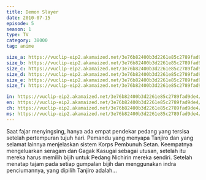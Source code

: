 ```yaml
---
title: Demon Slayer
date: 2010-07-15
episode: 5
season: 1
type: TV
category: 38000
tag: anime

size_a: https://vuclip-eip2.akamaized.net/3e76b82400b3d2261e85c2789fad9de4/vp63207_V20200930055451/hlsc_e2931_2.m3u8
size_b: https://vuclip-eip2.akamaized.net/3e76b82400b3d2261e85c2789fad9de4/vp63207_V20200930055451/hlsc_e2931_3.m3u8
size_c: https://vuclip-eip2.akamaized.net/3e76b82400b3d2261e85c2789fad9de4/vp63207_V20200930055451/hlsc_e2931_4.m3u8
size_d: https://vuclip-eip2.akamaized.net/3e76b82400b3d2261e85c2789fad9de4/vp63207_V20200930055451/hlsc_e2931_5.m3u8
size_e: https://vuclip-eip2.akamaized.net/3e76b82400b3d2261e85c2789fad9de4/vp63207_V20200930055451/hlsc_e2931_6.m3u8
size_f: https://vuclip-eip2.akamaized.net/3e76b82400b3d2261e85c2789fad9de4/vp63207_V20200930055451/hlsc_e2931_7.m3u8

in: https://vuclip-eip2.akamaized.net/3e76b82400b3d2261e85c2789fad9de4/id.vtt
en: https://vuclip-eip2.akamaized.net/3e76b82400b3d2261e85c2789fad9de4/en.vtt
ch: https://vuclip-eip2.akamaized.net/3e76b82400b3d2261e85c2789fad9de4/zh-TW.vtt
ms: https://vuclip-eip2.akamaized.net/3e76b82400b3d2261e85c2789fad9de4/ms.vtt
---
```

Saat fajar menyingsing, hanya ada empat pendekar pedang yang tersisa setelah pertempuran tujuh hari. Pemandu yang menyapa Tanjiro dan yang selamat lainnya menjelaskan sistem Korps Pembunuh Setan. Keempatnya mengeluarkan seragam dan Gagak Kasugai sebagai utusan, setelah itu mereka harus memilih bijih untuk Pedang Nichirin mereka sendiri. Setelah menatap tajam pada setiap gumpalan bijih dan menggunakan indra penciumannya, yang dipilih Tanjiro adalah...
